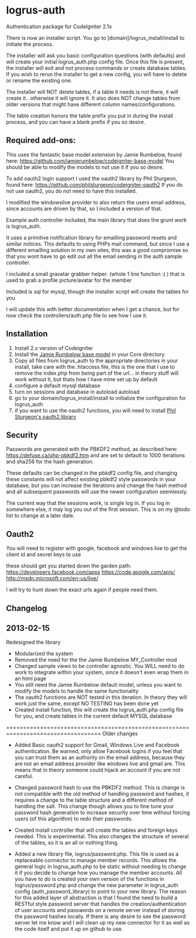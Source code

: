 logrus-auth
===========

Authentication package for CodeIgniter 2.1x

There is now an installer script.  You go to [domain]/logrus_install/install to initiate the process.

The installer will ask you basic configuration questions (with defaults) and will create your initial logrus_auth.php config file.  Once this file is present, the installer will exit and not process commands or create database tables.  If you wish to rerun the installer to get a new config, you will have to delete or rename the existing one.

The installer will NOT delete tables, if a table it needs is not there, it will create it.. otherwise it will ignore it.  It also does NOT change tables from older versions that might have different column names/configurations.

The table creation honors the table prefix you put in during the install process, and you can have a blank prefix if you so desire.

Required add-ons:
---------
This uses the fantastic base model extension by Jamie Rumbelow, found here:
https://github.com/jamierumbelow/codeigniter-base-model
You should be able to modify the models to not use it if you so desire.

To add oauth2 login support I used the oauth2 library by Phil Sturgeon, found here:
https://github.com/philsturgeon/codeigniter-oauth2
If you do not use oauth2, you do not need to have this installed.

I modified the windowslive provider to also return the users email address, since accounts are driven by that, so I included a version of that.

Example auth controller included, the main library that does the grunt work is logrus_auth.

It uses a primitive notification library for emailling password resets and similar notices.  This defaults to using PHPs mail command, but since I use a different emailling solution in my own sites, this was a good compromise so that you wont have to go edit out all the email sending in the auth sample controller.

I included a small gravatar grabber helper. (whole 1 line function :) ) that is used to grab a profile
picture/avatar for the member

Included is sql for mysql, though the installer script will create the tables for you

I will update this with better documentation when I get a chance, but for now check the controllers/auth.php
file to see how I use it.

Installation
------------
1. Install 2.x version of Codeigniter
2. Install the [Jamie Rumbelow base model](https://github.com/jamierumbelow/codeigniter-base-model) in your Core directory
3. Copy all files from logrus_auth to the appropriate directories in your install, take care with the .htaccess file, this is the one that I use to remove the index.php from being part of the url... in theory stuff will work without it, but thats how I have mine set up by default
4. configure a default mysql database
5. turn on sessions and database in autoload autoload
6. go to your domain/logrus_install/install to initialize the configuration for logrus_auth
7. if you want to use the oauth2 functions, you will need to install [Phil Sturgeon's oauth2 library](https://github.com/philsturgeon/codeigniter-oauth2)

Security
--------
Passwords are generated with the PBKDF2 method, as described here: https://defuse.ca/php-pbkdf2.htm and are set
to default to 1000 iterations and sha256 for the hash generation.

These defaults can be changed in the pbkdf2 config file, and changing these constants will not affect existing pbkdf2
style passwords in your database, but you can increase the iterations and change the hash method and all subsequent passwords will use the newer configuration seemlessly.

The current way that the sessions work, is single log in.  If you log in somewhere else, it may log you out
of the first session.  This is on my @todo list to change at a later date.



Oauth2
------
You will need to register with google, facebook and windows live to get the client id and secret keys to use

these should get you started down the garden path:
https://developers.facebook.com/apps
https://code.google.com/apis/
http://msdn.microsoft.com/en-us/live/

I will try to hunt down the exact urls again if people need them.


Changelog
---------
2013-02-15
----------
Redesigned the library
* Modularized the system
* Removed the need for the the Jamie Rumbelow MY_Controller mod
* Changed sample views to be controller agnostic.  You WILL need to do work to integrate within your system, since it doesn't even wrap them in an html page
* You still need the Jamie Rumbelow default model, unless you want to modify the models to handle the same functionality
* The oauth2 functions are NOT tested in this iteration.  In theory they will work just the same, except NO TESTING has been done yet
* Created install function, this will create the logrus_auth.php config file for you, and create tables in the current default MYSQL database

==================================================================================
Older changes

- Added Basic oauth2 support for Gmail, Windows Live and Facebook authentication.
Be warned, only allow Facebook logins if you feel that you can trust them as an authority on the email address, because
they are not an email address provider like windows live and gmail are.  This means that in theory someone could
hijack an account if you are not careful.

- Changed password hash to use the PBKDF2 method.  This is change is not compatible with the old method of handling
password and hashes, it requires a change to the table structure and a different method of handling the salt.  This
change though allows you to fine tune your password hash generation to increase security over time without forcing
 users (of this algorithm) to redo their passwords.

- Created install controller that will create the tables and foreign keys needed.  This is experimental.  This also
changes the structure of several of the tables, so it is an all or nothing thing.

- Added a new library file, logrus/password.php.  This file is used as a replaceable connector to manage member records.
This allows the general logic in logrus_auth.php to be static without needing to change it if you decide to change how
you manage the member accounts.  All you have to do is created your own version of the functions in logrus/password.php
and change the new parameter in logrus_auth config (auth_password_library) to point to your new library.  The reason
for this added layer of abstraction is that I found the need to build a RESTful style password server that handles
the creation/authentication of user accounts and passwords on a remote server instead of storing the password hashes
locally.  If there is any desire to see the password server let me know and I will clean up my new connector for it as
well as the code itself and put it up on github to use.

